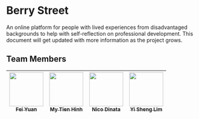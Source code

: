 # Berry Street

An online platform for people with lived experiences from disadvantaged backgrounds to help with self-reflection on professional development. This document will get updated with more information as the project grows.

## Team Members

| <a href="https://github.com/yuanf3" /><img src="https://github.com/yuanf3.png" width="90px;" /><br /><sub>Fei Yuan</sub></a> | <a href="https://github.com/mhinh" /><img src="https://github.com/mhinh.png" width="90px;" /><br /><sub>My Tien Hinh</sub></a> | <a href="https://github.com/nictar" /><img src="https://github.com/nictar.png" width="90px;" /><br /><sub>Nico Dinata</sub></a> | <a href="https://github.com/limyish" /><img src="https://github.com/limyish.png" width="90px;" /><br /><sub>Yi Sheng Lim</sub></a> |
| :---: | :---: | :---: | :---: |
